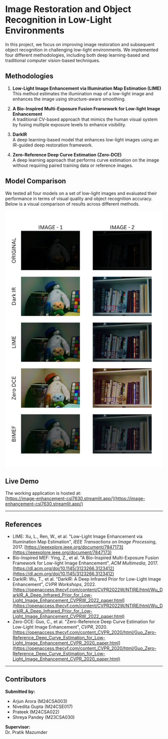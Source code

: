 # Image Restoration and Object Recognition in Low-Light Environments

In this project, we focus on improving image restoration and subsequent object recognition in challenging low-light environments. We implemented four different methodologies, including both deep learning-based and traditional computer vision-based techniques.

## Methodologies

1. **Low-Light Image Enhancement via Illumination Map Estimation (LIME)**  
   This method estimates the illumination map of a low-light image and enhances the image using structure-aware smoothing.

2. **A Bio-Inspired Multi-Exposure Fusion Framework for Low-light Image Enhancement**  
   A traditional CV-based approach that mimics the human visual system by fusing multiple exposure levels to enhance visibility.

3. **DarkIR**  
   A deep learning-based model that enhances low-light images using an IR-guided deep restoration framework.

4. **Zero-Reference Deep Curve Estimation (Zero-DCE)**  
   A deep learning approach that performs curve estimation on the image without requiring paired training data or reference images.

## Model Comparison

We tested all four models on a set of low-light images and evaluated their performance in terms of visual quality and object recognition accuracy. Below is a visual comparison of results across different methods.

![Comparison of all 4 models](cv_comparisons.png)

## Live Demo

The working application is hosted at:  
[https://image-enhancement-csl7630.streamlit.app/](https://image-enhancement-csl7630.streamlit.app/)

---

## References

- LIME: Xu, L., Ren, W., et al. "Low-Light Image Enhancement via Illumination Map Estimation", *IEEE Transactions on Image Processing*, 2017. [https://ieeexplore.ieee.org/document/7847173](https://ieeexplore.ieee.org/document/7847173)
- Bio-Inspired MEF: Ying, Z., et al. "A Bio-Inspired Multi-Exposure Fusion Framework for Low-light Image Enhancement", *ACM Multimedia*, 2017. [https://dl.acm.org/doi/10.1145/3123266.3123412](https://dl.acm.org/doi/10.1145/3123266.3123412)
- DarkIR: Wu, T., et al. "DarkIR: A Deep Infrared Prior for Low-Light Image Enhancement", *CVPR Workshops*, 2022. [https://openaccess.thecvf.com/content/CVPR2022W/NTIRE/html/Wu_DarkIR_A_Deep_Infrared_Prior_for_Low-Light_Image_Enhancement_CVPRW_2022_paper.html](https://openaccess.thecvf.com/content/CVPR2022W/NTIRE/html/Wu_DarkIR_A_Deep_Infrared_Prior_for_Low-Light_Image_Enhancement_CVPRW_2022_paper.html)
- Zero-DCE: Guo, C., et al. "Zero-Reference Deep Curve Estimation for Low-Light Image Enhancement", *CVPR*, 2020. [https://openaccess.thecvf.com/content_CVPR_2020/html/Guo_Zero-Reference_Deep_Curve_Estimation_for_Low-Light_Image_Enhancement_CVPR_2020_paper.html](https://openaccess.thecvf.com/content_CVPR_2020/html/Guo_Zero-Reference_Deep_Curve_Estimation_for_Low-Light_Image_Enhancement_CVPR_2020_paper.html)

---

## Contributors

**Submitted by:**
- Arjun Arora (M24CSA003)  
- Nivedita Gupta (M24CSE017)  
- Prateek (M24CSA022)  
- Shreya Pandey (M23CSA030)  

**Supervisor:**  
Dr. Pratik Mazumder
